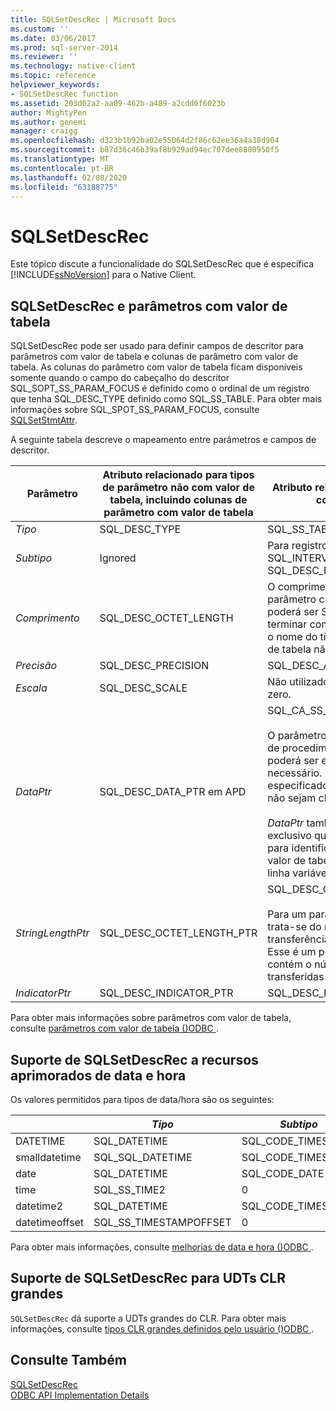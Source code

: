 ```yaml
---
title: SQLSetDescRec | Microsoft Docs
ms.custom: ''
ms.date: 03/06/2017
ms.prod: sql-server-2014
ms.reviewer: ''
ms.technology: native-client
ms.topic: reference
helpviewer_keywords:
- SQLSetDescRec function
ms.assetid: 203d02a2-aa09-462b-a489-a2cdd6f6023b
author: MightyPen
ms.author: genemi
manager: craigg
ms.openlocfilehash: d323b1b92ba02e55064d2f86c62ee36a4a38d904
ms.sourcegitcommit: b87d36c46b39af8b929ad94ec707dee8800950f5
ms.translationtype: MT
ms.contentlocale: pt-BR
ms.lasthandoff: 02/08/2020
ms.locfileid: "63188775"
---
```

# <a name="sqlsetdescrec"></a>SQLSetDescRec
  Este tópico discute a funcionalidade do SQLSetDescRec que é específica [!INCLUDE[ssNoVersion](../../includes/ssnoversion-md.md)] para o Native Client.  
  
## <a name="sqlsetdescrec-and-table-valued-parameters"></a>SQLSetDescRec e parâmetros com valor de tabela  
 SQLSetDescRec pode ser usado para definir campos de descritor para parâmetros com valor de tabela e colunas de parâmetro com valor de tabela. As colunas do parâmetro com valor de tabela ficam disponíveis somente quando o campo do cabeçalho do descritor SQL_SOPT_SS_PARAM_FOCUS é definido como o ordinal de um registro que tenha SQL_DESC_TYPE definido como SQL_SS_TABLE. Para obter mais informações sobre SQL_SPOT_SS_PARAM_FOCUS, consulte [SQLSetStmtAttr](sqlsetstmtattr.md).  
  
 A seguinte tabela descreve o mapeamento entre parâmetros e campos de descritor.  
  
|Parâmetro|Atributo relacionado para tipos de parâmetro não com valor de tabela, incluindo colunas de parâmetro com valor de tabela|Atributo relacionado para parâmetros com valor de tabela|  
|---------------|--------------------------------------------------------------------------------------------------------|----------------------------------------------------|  
|*Tipo*|SQL_DESC_TYPE|SQL_SS_TABLE|  
|*Subtipo*|Ignored|Para registros de tipo SQL_DATETIME ou SQL_INTERVAL, defina como SQL_DESC_DATETIME_INTERVAL_CODE.|  
|*Comprimento*|SQL_DESC_OCTET_LENGTH|O comprimento do nome do tipo de parâmetro com valor de tabela. Isso poderá ser SQL_NTS se o nome do tipo terminar com caractere nulo ou zero se o nome do tipo de parâmetro com valor de tabela não for necessário.|  
|*Precisão*|SQL_DESC_PRECISION|SQL_DESC_ARRAY_SIZE|  
|*Escala*|SQL_DESC_SCALE|Não utilizado. O parâmetro deve ser zero.|  
|*DataPtr*|SQL_DESC_DATA_PTR em APD|SQL_CA_SS_TYPE_NAME<br /><br /> O parâmetro é opcional para chamadas de procedimento armazenado e NULL poderá ser especificado se ele não for necessário. Esse parâmetro deve ser especificado para instruções SQL que não sejam chamadas de procedimento.<br /><br /> *DataPtr* também serve como um valor exclusivo que o aplicativo pode usar para identificar esse parâmetro com valor de tabela quando a associação de linha variável é usada.|  
|*StringLengthPtr*|SQL_DESC_OCTET_LENGTH_PTR|SQL_DESC_OCTET_LENGTH_PTR<br /><br /> Para um parâmetro com valor de tabela, trata-se do número de linhas de transferência ou SQL_DATA_AT_EXEC. Esse é um ponteiro para um valor que contém o número de linhas a serem transferidas com SQLExecDirect.|  
|*IndicatorPtr*|SQL_DESC_INDICATOR_PTR|SQL_DESC_INDICATOR_PTR|  
  
 Para obter mais informações sobre parâmetros com valor de tabela, consulte [parâmetros com valor de tabela &#40;&#41;ODBC ](../native-client-odbc-table-valued-parameters/table-valued-parameters-odbc.md).  
  
## <a name="sqlsetdescrec-support-for-enhanced-date-and-time-features"></a>Suporte de SQLSetDescRec a recursos aprimorados de data e hora  
 Os valores permitidos para tipos de data/hora são os seguintes:  
  
||*Tipo*|*Subtipo*|*Comprimento*|*Precisão*|*Escala*|  
|-|------------|---------------|--------------|-----------------|-------------|  
|DATETIME|SQL_DATETIME|SQL_CODE_TIMESTAMP|4|3|3|  
|smalldatetime|SQL_SQL_DATETIME|SQL_CODE_TIMESTAMP|8|0|0|  
|date|SQL_DATETIME|SQL_CODE_DATE|6|0|0|  
|time|SQL_SS_TIME2|0|10|0..7|0..7|  
|datetime2|SQL_DATETIME|SQL_CODE_TIMESTAMP|16|0..7|0..7|  
|datetimeoffset|SQL_SS_TIMESTAMPOFFSET|0|20|0..7|0..7|  
  
 Para obter mais informações, consulte [melhorias de data e hora &#40;&#41;ODBC ](../native-client-odbc-date-time/date-and-time-improvements-odbc.md).  
  
## <a name="sqlsetdescrec-support-for-large-clr-udts"></a>Suporte de SQLSetDescRec para UDTs CLR grandes  
 
  `SQLSetDescRec` dá suporte a UDTs grandes do CLR. Para obter mais informações, consulte [tipos CLR grandes definidos pelo usuário &#40;&#41;ODBC ](../native-client/odbc/large-clr-user-defined-types-odbc.md).  
  
## <a name="see-also"></a>Consulte Também  
 [SQLSetDescRec](https://go.microsoft.com/fwlink/?LinkId=80704)   
 [ODBC API Implementation Details](odbc-api-implementation-details.md)  
  
  
